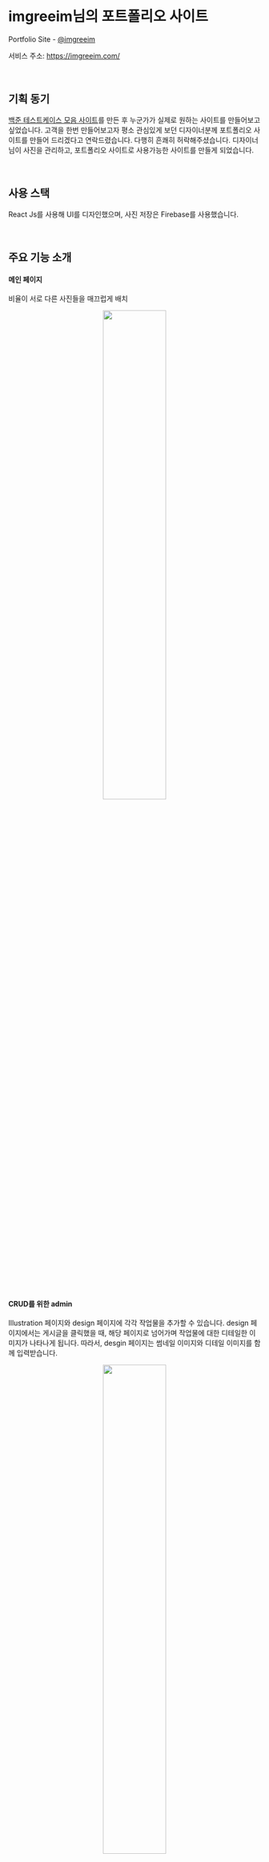 # imgreeim님의 포트폴리오 사이트
Portfolio Site - [@imgreeim](https://www.instagram.com/imgreeim/)

서비스 주소: https://imgreeim.com/


<br>

## 기획 동기

[백준 테스트케이스 모음 사이트](https://youseop.github.io/BOJ_TESTCASE/#/)를 만든 후 누군가가 실제로 원하는 사이트를 만들어보고 싶었습니다. 고객을 한번 만들어보고자 평소 관심있게 보던 디자이너분께 포트폴리오 사이트를 만들어 드리겠다고 연락드렸습니다. 다행히 흔쾌히 허락해주셨습니다. 디자이너님이 사진을 관리하고, 포트폴리오 사이트로 사용가능한 사이트를 만들게 되었습니다.


<br>

## 사용 스택

React Js를 사용해 UI를 디자인했으며, 사진 저장은 Firebase를 사용했습니다.


<br>

## 주요 기능 소개

#### 메인 페이지

비율이 서로 다른 사진들을 매끄럽게 배치

<p align="center"><img src="https://user-images.githubusercontent.com/66366941/119627922-982d6780-be47-11eb-99ee-3272b3e9c6b3.png" width="50%"></p>

#### CRUD를 위한 admin

Illustration 페이지와 design 페이지에 각각 작업물을 추가할 수 있습니다.
design 페이지에서는 게시글을 클릭했을 때, 해당 페이지로 넘어가며 작업물에 대한 디테일한 이미지가 나타나게 됩니다. 따라서, desgin 페이지는 썸네일 이미지와 디테일 이미지를 함께 입력받습니다.

<p align="center"><img src="https://user-images.githubusercontent.com/66366941/97113817-10a43c80-1730-11eb-8cf7-0e6b781bb8ea.JPG" width="50%"></p>

#### Contact Us

Email Js를 활용한 디자이너님께 직접 이메일을 보낼 수 있는 공간을 마련했습니다.

<p align="center"><img src="https://user-images.githubusercontent.com/66366941/97113898-97f1b000-1730-11eb-9f3a-7af04251a33c.JPG" width="30%"></p>

 
 
<br>
 
 -----------------------------------------------------
 # 진행 과정
 
 
 2020.10.15 ~
 
 - Build 2020-11-08 [Go to the website CLICK!](https://youseop.github.io/greeim/#/)
 

### 2020.10.18 Mid Check

- login
- illustration tab - No text
- design tab
- User can add img to illustration tab or design tab

Plus - need to do

- display img that h-w ratio is different
- random display

<img src="https://user-images.githubusercontent.com/66366941/96470923-c02d6a80-1269-11eb-8a3a-74e441552a77.JPG" width="30%">
<img src="https://user-images.githubusercontent.com/66366941/96470964-c9b6d280-1269-11eb-9709-dc2b76ec27f6.JPG" width="30%">
<img src="https://user-images.githubusercontent.com/66366941/97113817-10a43c80-1730-11eb-8cf7-0e6b781bb8ea.JPG" width="30%">

-----------------------------------------------------

### 2020.10.26 Mid Check

- 3 column display
- user can Send email to @imgreeim - use EmailJS
- display big image when user click user

Plus - need to do

- random display
- text display - when input text is too long

<img src="https://user-images.githubusercontent.com/66366941/97113906-a17b1800-1730-11eb-8384-5b264b3730df.JPG" width="30%">
<img src="https://user-images.githubusercontent.com/66366941/97113902-9aeca080-1730-11eb-83bc-498e3d372275.JPG" width="30%">
<img src="https://user-images.githubusercontent.com/66366941/97113898-97f1b000-1730-11eb-9f3a-7af04251a33c.JPG" width="30%">

-----------------------------------------------------

### 2020.10.27 Mid Check

- manage CSS for other types of phone, tabs
- Top button

Plus - need to do

- display after loading is finished

-----------------------------------------------------

### 2020.10.28 Check with @greeim

- when user click img - background blurr effect
- Information of contents in Detail Tab - Thumbnail img, Detail img, text >> To make detail page

Plus - need to do

- display after loading is finished
- seperated desgin pages

<img src="https://user-images.githubusercontent.com/66366941/97382375-9d0c5600-190e-11eb-8322-d84e071dbd2f.png" width="30%">
<img src="https://user-images.githubusercontent.com/66366941/98502241-dfca1880-2294-11eb-9be3-99f200a905cf.JPG" width="30%">

-----------------------------------------------------

### 2020.11.06 Mid Check

- Moving to the detail page when user click photo in design tab. [Using react-router >> Dynamic Routing]

Give Prop('createdAt') to the page.
Using createdAt-information, detail page find the other informations in the database.

Plus - need to do

- show img after loading(I tried to, but failed. Still now the page shows img after two sec.)

<img src="https://user-images.githubusercontent.com/66366941/98501539-db9cfb80-2292-11eb-96a7-472e35120227.JPG" width="30%">
<img src="https://user-images.githubusercontent.com/66366941/98501541-dcce2880-2292-11eb-8027-67a2f2bc0dd2.JPG" width="30%">


